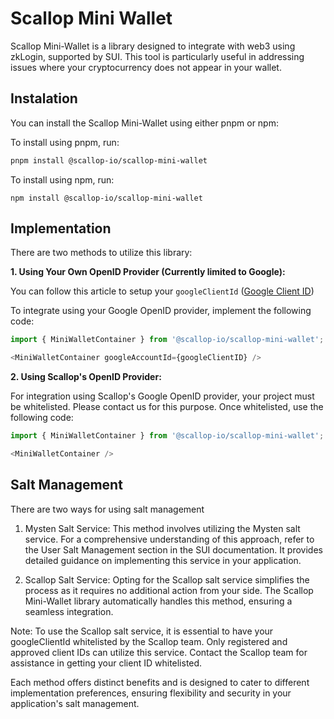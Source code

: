 # Scallop Mini Wallet

Scallop Mini-Wallet is a library designed to integrate with web3 using zkLogin, supported by SUI. This tool is particularly useful in addressing issues where your cryptocurrency does not appear in your wallet.

## Instalation

You can install the Scallop Mini-Wallet using either pnpm or npm:

To install using pnpm, run:

```bash
pnpm install @scallop-io/scallop-mini-wallet
```

To install using npm, run:

```
npm install @scallop-io/scallop-mini-wallet
```

## Implementation

There are two methods to utilize this library:

**1. Using Your Own OpenID Provider (Currently limited to Google):**

You can follow this article to setup your `googleClientId` ([Google Client ID](https://docs.sui.io/concepts/cryptography/zklogin#google))

To integrate using your Google OpenID provider, implement the following code:

```ts
import { MiniWalletContainer } from '@scallop-io/scallop-mini-wallet';

<MiniWalletContainer googleAccountId={googleClientID} />
```

**2. Using Scallop's OpenID Provider:**

For integration using Scallop's Google OpenID provider, your project must be whitelisted. Please contact us for this purpose. Once whitelisted, use the following code:

```ts
import { MiniWalletContainer } from '@scallop-io/scallop-mini-wallet';

<MiniWalletContainer />
```

## Salt Management

There are two ways for using salt management

1. Mysten Salt Service:
   This method involves utilizing the Mysten salt service. For a comprehensive understanding of this approach, refer to the User Salt Management section in the SUI documentation. It provides detailed guidance on implementing this service in your application.

2. Scallop Salt Service:
   Opting for the Scallop salt service simplifies the process as it requires no additional action from your side. The Scallop Mini-Wallet library automatically handles this method, ensuring a seamless integration.

Note: To use the Scallop salt service, it is essential to have your googleClientId whitelisted by the Scallop team. Only registered and approved client IDs can utilize this service. Contact the Scallop team for assistance in getting your client ID whitelisted.

Each method offers distinct benefits and is designed to cater to different implementation preferences, ensuring flexibility and security in your application's salt management.
